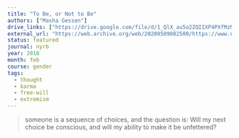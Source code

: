 ```yaml
---
title: "To Be, or Not to Be"
authors: ["Masha Gessen"]
drive_links: ["https://drive.google.com/file/d/1_QlX_au5o2ZQIIXP4PXfMzM3YhoZd8r3/view?usp=drivesdk"]
external_url: "https://web.archive.org/web/20200509082500/https://www.nybooks.com/articles/2018/02/08/to-be-or-not-to-be/"
status: featured
journal: nyrb
year: 2018
month: feb
course: gender
tags:
  - thought
  - karma
  - free-will
  - extremism
---
```


> someone is a sequence of choices, and the question is: Will my next choice be conscious, and will my ability to make it be unfettered?
